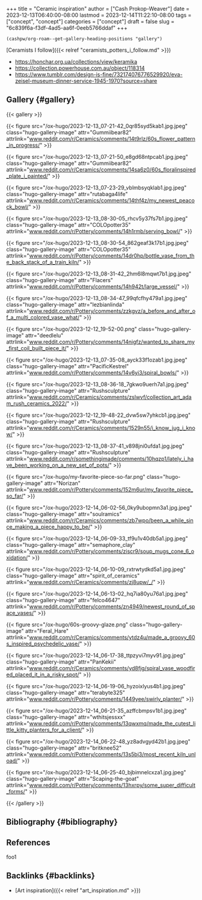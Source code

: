 +++
title = "Ceramic inspiration"
author = ["Cash Prokop-Weaver"]
date = 2023-12-13T06:40:00-08:00
lastmod = 2023-12-14T11:22:10-08:00
tags = ["concept", "concept"]
categories = ["concept"]
draft = false
slug = "6c839f6a-f3df-4ad5-aa6f-0eeb5766ddaf"
+++

```emacs-lisp
(cashpw/org-roam--get-gallery-heading-positions "gallery")
```

[Ceramists I follow]({{< relref "ceramists_potters_i_follow.md" >}})

-   <https://honchar.org.ua/collections/view/keramika>
-   <https://collection.powerhouse.com.au/object/118314>
-   <https://www.tumblr.com/design-is-fine/732174076776529920/eva-zeisel-museum-dinner-service-1945-1970?source=share>


## Gallery {#gallery}

{{< gallery >}}

{{< figure src="/ox-hugo/2023-12-13_07-21-42_0qr85syd5kab1.jpg.jpeg" class="hugo-gallery-image" attr="Gummiibear82" attrlink="www.reddit.com/r/Ceramics/comments/14t9rlz/60s_flower_pattern_in_progress/" >}}

{{< figure src="/ox-hugo/2023-12-13_07-21-50_e8gd68ntpcab1.jpg.jpeg" class="hugo-gallery-image" attr="Gummiibear82" attrlink="www.reddit.com/r/Ceramics/comments/14sa6z0/60s_floralinspired_plate_i_painted/" >}}

{{< figure src="/ox-hugo/2023-12-13_07-23-29_vblmbsyqklab1.jpg.jpeg" class="hugo-gallery-image" attr="rutabaga4life" attrlink="www.reddit.com/r/Ceramics/comments/14thf4z/my_newest_peacock_bowl/" >}}

{{< figure src="/ox-hugo/2023-12-13_08-30-05_rhcv5y37fs7b1.jpg.jpeg" class="hugo-gallery-image" attr="COLOpotter35" attrlink="www.reddit.com/r/Pottery/comments/14h1rmb/serving_bowl/" >}}

{{< figure src="/ox-hugo/2023-12-13_08-30-54_862geaf3k17b1.jpg.jpeg" class="hugo-gallery-image" attr="COLOpotter35" attrlink="www.reddit.com/r/Pottery/comments/14dr0hp/bottle_vase_from_the_back_stack_of_a_train_kiln/" >}}

{{< figure src="/ox-hugo/2023-12-13_08-31-42_2hm6l8mqwt7b1.jpg.jpeg" class="hugo-gallery-image" attr="Flacers" attrlink="www.reddit.com/r/Pottery/comments/14h942t/large_vessel/" >}}

{{< figure src="/ox-hugo/2023-12-13_08-34-47_99qfcfhy479a1.jpg.jpeg" class="hugo-gallery-image" attr="lezbianlinda" attrlink="www.reddit.com/r/Pottery/comments/zzkgvz/a_before_and_after_of_a_multi_colored_vase_what/" >}}

{{< figure src="/ox-hugo/2023-12-12_19-52-00.png" class="hugo-gallery-image" attr="deedlelu" attrlink="www.reddit.com/r/Pottery/comments/14nigfz/wanted_to_share_my_first_coil_built_piece_it/" >}}

{{< figure src="/ox-hugo/2023-12-13_07-35-08_ayck33f1ozab1.jpg.jpeg" class="hugo-gallery-image" attr="PacificKestrel" attrlink="www.reddit.com/r/Pottery/comments/14v6yi3/spiral_bowls/" >}}

{{< figure src="/ox-hugo/2023-12-13_08-36-18_7gkwo9uerh7a1.jpg.jpeg" class="hugo-gallery-image" attr="Rushsculpture" attrlink="www.reddit.com/r/Ceramics/comments/zslwvf/collection_art_adam_rush_ceramics_2022/" >}}

{{< figure src="/ox-hugo/2023-12-12_19-48-22_dvw5sw7yhkcb1.jpg.jpeg" class="hugo-gallery-image" attr="Rushsculpture" attrlink="www.reddit.com/r/Ceramics/comments/1529n55/i_know_jug_i_know/" >}}

{{< figure src="/ox-hugo/2023-12-13_08-37-41_v898jni0ufda1.jpg.jpeg" class="hugo-gallery-image" attr="Rushsculpture" attrlink="www.reddit.com/r/somethingimade/comments/10hqzp1/lately_i_have_been_working_on_a_new_set_of_pots/" >}}

{{< figure src="/ox-hugo/my-favorite-piece-so-far.png" class="hugo-gallery-image" attr="Norizan" attrlink="www.reddit.com/r/Pottery/comments/152m6ur/my_favorite_piece_so_far/" >}}

{{< figure src="/ox-hugo/2023-12-14_06-02-56_0ky9ubopmn3a1.jpg.jpeg" class="hugo-gallery-image" attr="soulramics" attrlink="www.reddit.com/r/Ceramics/comments/zb7wpo/been_a_while_since_making_a_piece_happy_to_be/" >}}

{{< figure src="/ox-hugo/2023-12-14_06-09-33_tf9u1v40db5a1.jpg.jpeg" class="hugo-gallery-image" attr="semaphore\_clay" attrlink="www.reddit.com/r/Pottery/comments/ziscr9/soup_mugs_cone_6_oxidation/" >}}

{{< figure src="/ox-hugo/2023-12-14_06-10-09_rxtrwtydkd5a1.jpg.jpeg" class="hugo-gallery-image" attr="spirit\_of\_ceramics" attrlink="www.reddit.com/r/Ceramics/comments/zj8upw/_/" >}}

{{< figure src="/ox-hugo/2023-12-14_06-13-02_hq7ia80yu76a1.jpg.jpeg" class="hugo-gallery-image" attr="felco4647" attrlink="www.reddit.com/r/Pottery/comments/zn4949/newest_round_of_space_vases/" >}}

{{< figure src="/ox-hugo/60s-groovy-glaze.png" class="hugo-gallery-image" attr="Feral\_Hare" attrlink="www.reddit.com/r/Ceramics/comments/ytdz4u/made_a_groovy_60s_inspired_psychedelic_vase/" >}}

{{< figure src="/ox-hugo/2023-12-14_06-17-38_ttpzyvi7myv91.jpg.jpeg" class="hugo-gallery-image" attr="PanKekii" attrlink="www.reddit.com/r/Ceramics/comments/yd8fjg/spiral_vase_woodfired_placed_it_in_a_risky_spot/" >}}

{{< figure src="/ox-hugo/2023-12-14_06-19-06_hyzoixlyus4b1.jpg.jpeg" class="hugo-gallery-image" attr="terabyte325" attrlink="www.reddit.com/r/Pottery/comments/1449yee/swirly_planter/" >}}

{{< figure src="/ox-hugo/2023-12-14_06-21-35_azffcbmpsv1b1.jpg.jpeg" class="hugo-gallery-image" attr="wthitsjessxx" attrlink="www.reddit.com/r/Pottery/comments/13qwxmq/made_the_cutest_little_kitty_planters_for_a_client/" >}}

{{< figure src="/ox-hugo/2023-12-14_06-22-48_yz8advgyd42b1.jpg.jpeg" class="hugo-gallery-image" attr="britknee52" attrlink="www.reddit.com/r/Pottery/comments/13s5bj3/most_recent_kiln_unload/" >}}

{{< figure src="/ox-hugo/2023-12-14_06-25-40_bjbimnelcxza1.jpg.jpeg" class="hugo-gallery-image" attr="Scaping-the-goat" attrlink="www.reddit.com/r/Pottery/comments/13hxrpy/some_super_difficult_forms/" >}}

{{< /gallery >}}


## Bibliography {#bibliography}

## References

<style>.csl-entry{text-indent: -1.5em; margin-left: 1.5em;}</style><div class="csl-bib-body">
</div>

foo1


## Backlinks {#backlinks}

-   [Art inspiration]({{< relref "art_inspiration.md" >}})

